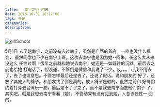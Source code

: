 ```yaml
---
title:   南宁之行-阿朱
date: 2016-10-31 10:17:00
tags: 补记
categories:
description:
---
```


![girlSchool](/images/girlSchool.jpg)

5月1日 去了趟南宁，之前没有去过南宁，虽然是广西的首府。一直也没什么机会，
虽然同学也不少在南宁上班。这次去南宁也是因为她--阿朱。长这么大从来没这么
任性过啊！很早之前就和她说去南宁，她还是一如既往的沉默。最后去之前也给她
打电话了，但没通。不管倒是微信和我说了不少，哎。。。
让我不用去了，去了也没意思。不管怎样最后还是去了，还说了假话。说和朋友约
好了，还放了其他人的鸽子。和朋友约了倒是真的，放人鸽子是假的，虽然之前和
好哥们约着打算去台湾玩一趟，最后是不了了之了，而不是我去南宁而放他们鸽子
了。其实吧，就是我想去南宁看看（她），不管结果有没有见到她，人总该任性一
回的。



